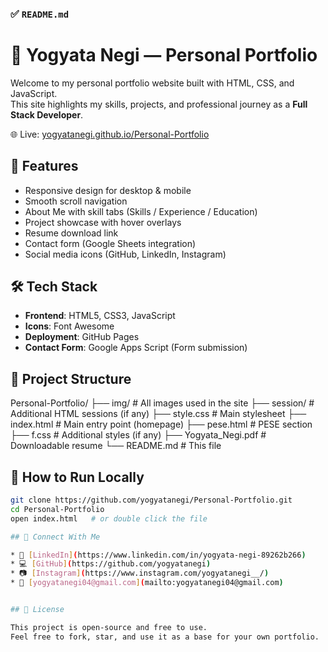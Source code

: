 ### ✅ `README.md`

# 💼 Yogyata Negi — Personal Portfolio

Welcome to my personal portfolio website built with HTML, CSS, and JavaScript.  
This site highlights my skills, projects, and professional journey as a **Full Stack Developer**.

🌐 Live: [yogyatanegi.github.io/Personal-Portfolio](https://yogyatanegi.github.io/Personal-Portfolio/)



## 📌 Features

- Responsive design for desktop & mobile
- Smooth scroll navigation
- About Me with skill tabs (Skills / Experience / Education)
- Project showcase with hover overlays
- Resume download link
- Contact form (Google Sheets integration)
- Social media icons (GitHub, LinkedIn, Instagram)


## 🛠 Tech Stack

- **Frontend**: HTML5, CSS3, JavaScript
- **Icons**: Font Awesome
- **Deployment**: GitHub Pages
- **Contact Form**: Google Apps Script (Form submission)

## 📁 Project Structure

Personal-Portfolio/
├── img/                  # All images used in the site
├── session/              # Additional HTML sessions (if any)
├── style.css             # Main stylesheet
├── index.html            # Main entry point (homepage)
├── pese.html             # PESE section
├── f.css                 # Additional styles (if any)
├── Yogyata\_Negi.pdf      # Downloadable resume
└── README.md             # This file


## 🚀 How to Run Locally

```bash
git clone https://github.com/yogyatanegi/Personal-Portfolio.git
cd Personal-Portfolio
open index.html   # or double click the file

## 🤝 Connect With Me

* 💼 [LinkedIn](https://www.linkedin.com/in/yogyata-negi-89262b266)
* 💻 [GitHub](https://github.com/yogyatanegi)
* 📷 [Instagram](https://www.instagram.com/yogyatanegi__/)
* 📧 [yogyatanegi04@gmail.com](mailto:yogyatanegi04@gmail.com)


## 📌 License

This project is open-source and free to use.
Feel free to fork, star, and use it as a base for your own portfolio.

